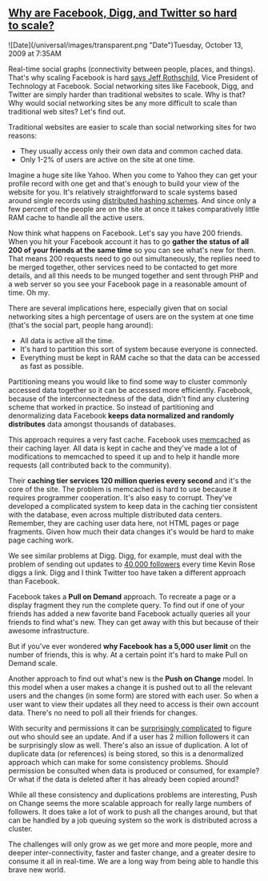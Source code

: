 ## [Why are Facebook, Digg, and Twitter so hard to scale?](/blog/2009/10/13/why-are-facebook-digg-and-twitter-so-hard-to-scale.html)

<div class="journal-entry-tag journal-entry-tag-post-title"><span class="posted-on">![Date](/universal/images/transparent.png "Date")Tuesday, October 13, 2009 at 7:35AM</span></div>

<div class="body">

Real-time social graphs (connectivity between people, places, and things). That's why scaling Facebook is hard [says Jeff Rothschild](/blog/2009/10/12/high-performance-at-massive-scale-lessons-learned-at-faceboo-1.html), Vice President of Technology at Facebook. Social networking sites like Facebook, Digg, and Twitter are simply harder than traditional websites to scale. Why is that? Why would social networking sites be any more difficult to scale than traditional web sites? Let's find out.

Traditional websites are easier to scale than social networking sites for two reasons:

*   They usually access only their own data and common cached data.
*   Only 1-2% of users are active on the site at one time.

Imagine a huge site like Yahoo. When you come to Yahoo they can get your profile record with one get and that's enough to build your view of the website for you. It's relatively straightforward to scale systems based around single records using [distributed hashing schemes](http://highscalability.com/blog/2009/8/5/anti-rdbms-a-list-of-distributed-key-value-stores.html). And since only a few percent of the people are on the site at once it takes comparatively little RAM cache to handle all the active users.

Now think what happens on Facebook. Let's say you have 200 friends. When you hit your Facebook account it has to go **gather the status of all 200 of your friends at the same time** so you can see what's new for them. That means 200 requests need to go out simultaneously, the replies need to be merged together, other services need to be contacted to get more details, and all this needs to be munged together and sent through PHP and a web server so you see your Facebook page in a reasonable amount of time. Oh my.

There are several implications here, especially given that on social networking sites a high percentage of users are on the system at one time (that's the social part, people hang around):

*   All data is active all the time. 
*   It's hard to partition this sort of system because everyone is connected. 
*   Everything must be kept in RAM cache so that the data can be accessed as fast as possible.

Partitioning means you would like to find some way to cluster commonly accessed data together so it can be accessed more efficiently. Facebook, because of the interconnectedness of the data, didn't find any clustering scheme that worked in practice. So instead of partitioning and denormalizing data Facebook **keeps data normalized and randomly distributes** data amongst thousands of databases.

This approach requires a very fast cache. Facebook uses [memcached](http://highscalability.com/blog/category/memcached) as their caching layer. All data is kept in cache and they've made a lot of modifications to memcached to speed it up and to help it handle more requests (all contributed back to the community).

Their **caching tier services 120 million queries every second** and it's the core of the site. The problem is memcached is hard to use because it requires programmer cooperation. It's also easy to corrupt. They've developed a complicated system to keep data in the caching tier consistent with the database, even across multiple distributed data centers. Remember, they are caching user data here, not HTML pages or page fragments. Given how much their data changes it's would be hard to make page caching work.

We see similar problems at Digg. Digg, for example, must deal with the problem of sending out updates to [40,000 followers](http://highscalability.com/blog/2009/2/14/scaling-digg-and-other-web-applications.html) every time Kevin Rose diggs a link. Digg and I think Twitter too have taken a different approach than Facebook. 

Facebook takes a **Pull on Demand** approach. To recreate a page or a display fragment they run the complete query. To find out if one of your friends has added a new favorite band Facebook actually queries all your friends to find what's new. They can get away with this but because of their awesome infrastructure.  

But if you've ever wondered **why Facebook has a 5,000 user limit** on the number of friends, this is why. At a certain point it's hard to make Pull on Demand scale.

Another approach to find out what's new is the **Push on Change** model. In this model when a user makes a change it is pushed out to all the relevant users and the changes (in some form) are stored with each user. So when a user want to view their updates all they need to access is their own account data. There's no need to poll all their friends for changes.

With security and permissions it can be [surprisingly complicated](http://www.25hoursaday.com/weblog/2009/05/15/WhyTwittersEngineersHateTheRepliesFeature.aspx) to figure out who should see an update. And if a user has 2 million followers it can be surprisingly slow as well. There's also an issue of duplication. A lot of duplicate data (or references) is being stored, so this is a denormalized approach which can make for some consistency problems. Should permission be consulted when data is produced or consumed, for example? Or what if the data is deleted after it has already been copied around?

While all these consistency and duplications problems are interesting, Push on Change seems the more scalable approach for really large numbers of followers. It does take a lot of work to push all the changes around, but that can be handled by a job queuing system so the work is distributed across a cluster.

The challenges will only grow as we get more and more people, more and deeper inter-connectivity, faster and faster change, and a greater desire to consume it all in real-time. We are a long way from being able to handle this brave new world.

</div>